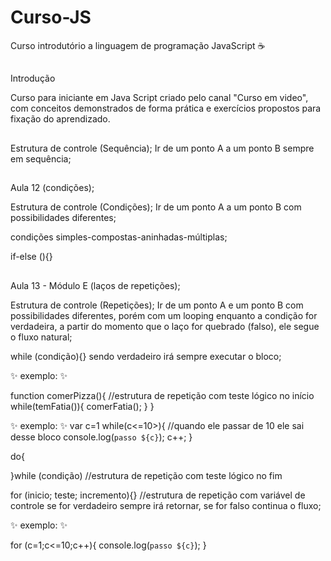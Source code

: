# Curso-JS

Curso introdutório a linguagem de programação JavaScript ☕
<br>

##

Introdução

Curso para iniciante em Java Script criado pelo canal "Curso em video", com conceitos demonstrados de forma prática e exercícios propostos para fixação do aprendizado.

##

Estrutura de controle (Sequência);
Ir de um ponto A a um ponto B sempre em sequência;

##

Aula 12 (condições);

Estrutura de controle (Condições);
Ir de um ponto A a um ponto B com possibilidades diferentes;

condições simples-compostas-aninhadas-múltiplas;

if-else (){}

##

Aula 13 - Módulo E (laços de repetições);

Estrutura de controle (Repetições);
Ir de um ponto A e um ponto B com possibilidades diferentes, porém com um looping enquanto a condição for verdadeira, a partir do momento que o laço for quebrado (falso), ele segue o fluxo natural;

while (condição){} sendo verdadeiro irá sempre executar o bloco;

✨ exemplo: ✨

function comerPizza(){ //estrutura de repetição com teste lógico no início
while(temFatia()){
comerFatia();
}
}

✨ exemplo: ✨
var c=1
while(c<=10>){ //quando ele passar de 10 ele sai desse bloco
console.log(`passo ${c}`);
c++;
}

do{

}while (condição) //estrutura de repetição com teste lógico no fim

for (inicio; teste; incremento){} //estrutura de repetição com variável de controle
se for verdadeiro sempre irá retornar, se for falso continua o fluxo;

✨ exemplo: ✨

for (c=1;c<=10;c++){
console.log(`passo ${c}`);
}

##
